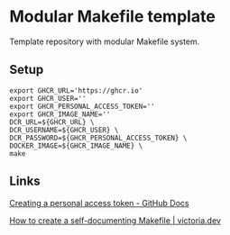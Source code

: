# Modular Makefile template

Template repository with modular Makefile system.

## Setup

```shell
export GHCR_URL='https://ghcr.io'
export GHCR_USER=''
export GHCR_PERSONAL_ACCESS_TOKEN=''
export GHCR_IMAGE_NAME=''
DCR_URL=${GHCR_URL} \
DCR_USERNAME=${GHCR_USER} \
DCR_PASSWORD=${GHCR_PERSONAL_ACCESS_TOKEN} \
DOCKER_IMAGE=${GHCR_IMAGE_NAME} \
make
```

## Links

[Creating a personal access token - GitHub Docs](https://docs.github.com/en/github/authenticating-to-github/creating-a-personal-access-token)

[How to create a self-documenting Makefile | victoria.dev](https://victoria.dev/blog/how-to-create-a-self-documenting-makefile/)

